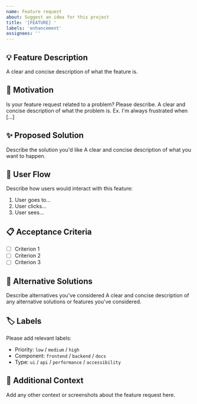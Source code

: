```yaml
---
name: Feature request
about: Suggest an idea for this project
title: '[FEATURE] '
labels: 'enhancement'
assignees: ''
---
```


## 💡 Feature Description
A clear and concise description of what the feature is.

## 🚀 Motivation
Is your feature request related to a problem? Please describe.
A clear and concise description of what the problem is. Ex. I'm always frustrated when [...]

## ✨ Proposed Solution
Describe the solution you'd like
A clear and concise description of what you want to happen.

## 🔄 User Flow
Describe how users would interact with this feature:
1. User goes to...
2. User clicks...
3. User sees...

## 📋 Acceptance Criteria
- [ ] Criterion 1
- [ ] Criterion 2
- [ ] Criterion 3

## 🎯 Alternative Solutions
Describe alternatives you've considered
A clear and concise description of any alternative solutions or features you've considered.

## 🏷️ Labels
Please add relevant labels:
- Priority: `low` / `medium` / `high`
- Component: `frontend` / `backend` / `docs`
- Type: `ui` / `api` / `performance` / `accessibility`

## 📝 Additional Context
Add any other context or screenshots about the feature request here.